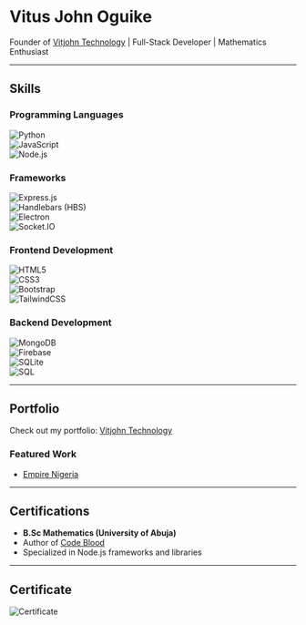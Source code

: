 # Vitus John Oguike  
Founder of [Vitjohn Technology](https://vitjohntechnology.tech) | Full-Stack Developer | Mathematics Enthusiast  

---

## Skills  

### Programming Languages  
![Python](https://img.shields.io/badge/Python-3670A0?style=for-the-badge&logo=python&logoColor=ffdd54)  
![JavaScript](https://img.shields.io/badge/JavaScript-F7DF1E?style=for-the-badge&logo=javascript&logoColor=black)  
![Node.js](https://img.shields.io/badge/Node.js-339933?style=for-the-badge&logo=nodedotjs&logoColor=white)  

### Frameworks  
![Express.js](https://img.shields.io/badge/Express.js-404D59?style=for-the-badge)  
![Handlebars (HBS)](https://img.shields.io/badge/Handlebars.js-f0772b?style=for-the-badge)  
![Electron](https://img.shields.io/badge/Electron-47848F?style=for-the-badge&logo=electron&logoColor=white)  
![Socket.IO](https://img.shields.io/badge/Socket.IO-010101?style=for-the-badge&logo=socket.io&logoColor=white)  

### Frontend Development  
![HTML5](https://img.shields.io/badge/HTML5-E34F26?style=for-the-badge&logo=html5&logoColor=white)  
![CSS3](https://img.shields.io/badge/CSS3-1572B6?style=for-the-badge&logo=css3&logoColor=white)  
![Bootstrap](https://img.shields.io/badge/Bootstrap-563D7C?style=for-the-badge&logo=bootstrap&logoColor=white)  
![TailwindCSS](https://img.shields.io/badge/TailwindCSS-38B2AC?style=for-the-badge&logo=tailwind-css&logoColor=white)  

### Backend Development  
![MongoDB](https://img.shields.io/badge/MongoDB-4EA94B?style=for-the-badge&logo=mongodb&logoColor=white)  
![Firebase](https://img.shields.io/badge/Firebase-FFCA28?style=for-the-badge&logo=firebase&logoColor=black)  
![SQLite](https://img.shields.io/badge/SQLite-07405E?style=for-the-badge&logo=sqlite&logoColor=white)  
![SQL](https://img.shields.io/badge/SQL-4479A1?style=for-the-badge&logo=mysql&logoColor=white)  

---

## Portfolio  
Check out my portfolio: [Vitjohn Technology](https://vitjohntechnology.tech)  

### Featured Work  
- [Empire Nigeria](https://www.empirenigeria.com)  

---

## Certifications  
- **B.Sc Mathematics (University of Abuja)**  
- Author of [Code Blood](https://www.amazon.com/Code-Blood-Vitus-John-ebook/dp/B0BT9WNX49)  
- Specialized in Node.js frameworks and libraries  

---

## Certificate  
![Certificate](./Vitus_John_Oguike_Certificate.png)  
